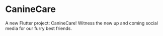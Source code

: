 # CanineCare

A new Flutter project: CanineCare! Witness the new up and coming social media for our furry best friends.




